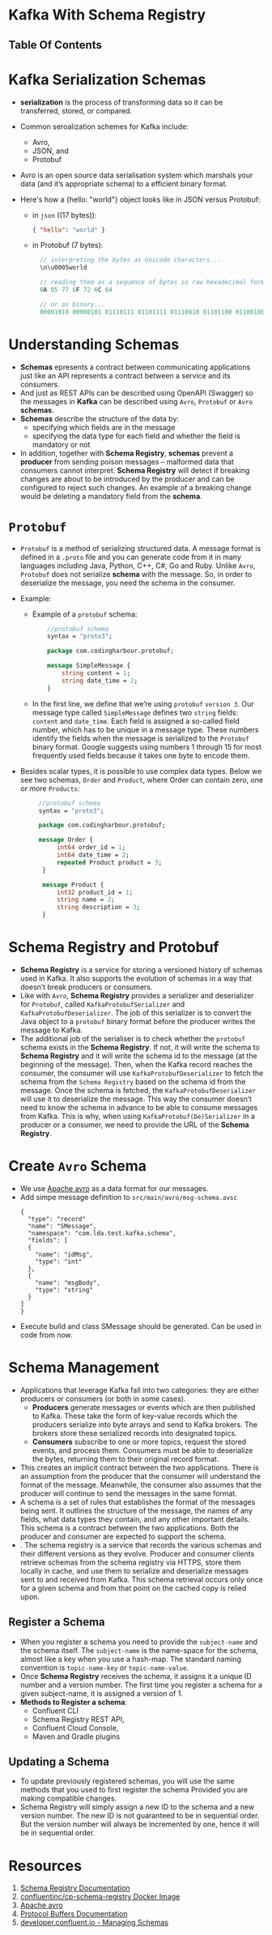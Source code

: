 # Kafka With Schema Registry

## Table Of Contents

# Kafka Serialization Schemas

- **serialization** is the process of transforming data so it can be transferred, stored, or compared.
- Common seroalization schemes for Kafka include:
  - Avro,
  - JSON, and
  - Protobuf
- Avro is an open source data serialisation system which marshals your data (and it’s appropriate schema) to a efficient binary format.
- Here's how a {hello: "world"} object looks like in JSON versus Protobuf:

  - in `json` ((17 bytes)):
    ```json
    { "hello": "world" }
    ```
  - in Protobuf (7 bytes):

    ```proto
      // interpreting the bytes as Unicode characters...
      \n\u0005world

      // reading them as a sequence of bytes in raw hexadecimal form...
      0A 05 77 6F 72 6C 64

      // or as binary...
      00001010 00000101 01110111 01101111 01110010 01101100 01100100
    ```

# Understanding Schemas

- **Schemas** epresents a contract between communicating applications just like an API represents a contract between a service and its consumers.
- And just as REST APIs can be described using OpenAPI (Swagger) so the messages in **Kafka** can be described using `Avro`, `Protobuf` or `Avro` **schemas**.
- **Schemas** describe the structure of the data by:
  - specifying which fields are in the message
  - specifying the data type for each field and whether the field is mandatory or not
- In addition, together with **Schema Registry**, **schemas** prevent a **producer** from sending poison messages – malformed data that consumers cannot interpret. **Schema Registry** will detect if breaking changes are about to be introduced by the producer and can be configured to reject such changes. An example of a breaking change would be deleting a mandatory field from the **schema**.

# `Protobuf`

- `Protobuf` is a method of serializing structured data. A message format is defined in a `.proto` file and you can generate code from it in many languages including Java, Python, C++, C#, Go and Ruby. Unlike `Avro`, `Protobuf` does not serialize **schema** with the message. So, in order to deserialize the message, you need the schema in the consumer.
- Example:

  - Example of a `protobuf` schema:

    ```proto
        //protobuf schema
        syntax = "proto3";

        package com.codingharbour.protobuf;

        message SimpleMessage {
            string content = 1;
            string date_time = 2;
        }
    ```

  - In the first line, we define that we’re using `protobuf` `version 3`. Our message type called `SimpleMessage` defines two `string` fields: `content` and `date_time`. Each field is assigned a so-called field number, which has to be unique in a message type. These numbers identify the fields when the message is serialized to the `Protobuf` binary format. Google suggests using numbers 1 through 15 for most frequently used fields because it takes one byte to encode them.

- Besides scalar types, it is possible to use complex data types. Below we see two schemas, `Order` and `Product`, where Order can contain zero, one or more `Products`:

  ```proto
       //protobuf schema
       syntax = "proto3";

       package com.codingharbour.protobuf;

       message Order {
            int64 order_id = 1;
            int64 date_time = 2;
            repeated Product product = 3;
        }

        message Product {
            int32 product_id = 1;
            string name = 2;
            string description = 3;
        }
  ```

# Schema Registry and Protobuf

- **Schema Registry** is a service for storing a versioned history of schemas used in Kafka. It also supports the evolution of schemas in a way that doesn’t break producers or consumers.
- Like with `Avro`, **Schema Registry** provides a serializer and deserializer for `Protobuf`, called `KafkaProtobufSerializer` and `KafkaProtobufDeserializer`. The job of this serializer is to convert the Java object to a `protobuf` binary format before the producer writes the message to Kafka.
- The additional job of the serialiser is to check whether the `protobuf` schema exists in the **Schema Registry**. If not, it will write the schema to **Schema Registry** and it will write the schema id to the message (at the beginning of the message). Then, when the Kafka record reaches the consumer, the consumer will use `KafkaProtobufDeserializer` to fetch the schema from the `Schema Registry` based on the schema id from the message. Once the schema is fetched, the `KafkaProtobufDeserializer` will use it to deserialize the message. This way the consumer doesn’t need to know the schema in advance to be able to consume messages from Kafka. This is why, when using `KafkaProtobuf(De)Serializer` in a producer or a consumer, we need to provide the URL of the **Schema Registry**.

# Create `Avro` Schema

- We use [Apache avro](https://avro.apache.org/) as a data format for our messages.
- Add simpe message definition to `src/main/avro/msg-schema.avsc`
  ```avsc
  {
    "type": "record"
    "name": "SMessage",
    "namespace": "com.lda.test.kafka.schema",
    "fields": [
    {
      "name": "idMsg",
      "type": "int"
    },
    {
      "name": "msgBody",
      "type": "string"
    }
  ]
  }
  ```
- Execute build and class SMessage should be generated. Can be used in code from now.

# Schema Management

- Applications that leverage Kafka fall into two categories: they are either producers or consumers (or both in some cases).
  - **Producers** generate messages or events which are then published to Kafka. These take the form of key-value records which the producers serialize into byte arrays and send to Kafka brokers. The brokers store these serialized records into designated topics.
  - **Consumers** subscribe to one or more topics, request the stored events, and process them. Consumers must be able to deserialize the bytes, returning them to their original record format.
- This creates an implicit contract between the two applications. There is an assumption from the producer that the consumer will understand the format of the message. Meanwhile, the consumer also assumes that the producer will continue to send the messages in the same format.
- A schema is a set of rules that establishes the format of the messages being sent. It outlines the structure of the message, the names of any fields, what data types they contain, and any other important details. This schema is a contract between the two applications. Both the producer and consumer are expected to support the schema.
- . The schema registry is a service that records the various schemas and their different versions as they evolve. Producer and consumer clients retrieve schemas from the schema registry via HTTPS, store them locally in cache, and use them to serialize and deserialize messages sent to and received from Kafka. This schema retrieval occurs only once for a given schema and from that point on the cached copy is relied upon.

## Register a Schema

- When you register a schema you need to provide the `subject-name` and the schema itself. The `subject-name` is the name-space for the schema, almost like a key when you use a hash-map. The standard naming convention is `topic-name-key` or `topic-name-value`.
- Once **Schema Registry** receives the schema, it assigns it a unique ID number and a version number. The first time you register a schema for a given subject-name, it is assigned a version of 1.
- **Methods to Register a schema**:
  - Confluent CLI
  - Schema Registry REST API,
  - Confluent Cloud Console,
  - Maven and Gradle plugins

## Updating a Schema

- To update previously registered schemas, you will use the same methods that you used to first register the schema Provided you are making compatible changes.
- Schema Registry will simply assign a new ID to the schema and a new version number. The new ID is not guaranteed to be in sequential order. But the version number will always be incremented by one, hence it will be in sequential order.

# Resources

1. [Schema Registry Documentation](https://docs.confluent.io/platform/current/schema-registry/index.html)
2. [confluentinc/cp-schema-registry Docker Image](https://hub.docker.com/r/confluentinc/cp-schema-registry)
3. [Apache avro](https://avro.apache.org/)
4. [Protocol Buffers Documentation](https://protobuf.dev/overview/#scalar)
5. [developer.confluent.io - Managing Schemas](https://developer.confluent.io/courses/schema-registry/manage-schemas/#:~:text=When%20you%20register%20a%20schema,or%20topic%2Dname%2Dvalue.)
